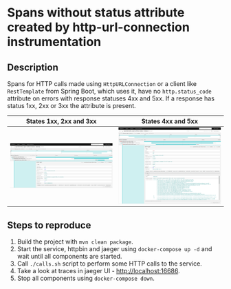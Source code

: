 # Spans without status attribute created by http-url-connection instrumentation

## Description

Spans for HTTP calls made using `HttpURLConnection` or a client like `RestTemplate` from Spring Boot, which uses it, have no `http.status_code` attribute on errors with response statuses 4xx and 5xx. If a response has status 1xx, 2xx or 3xx the attribute is present.

| **States 1xx, 2xx and 3xx**          | **States 4xx and 5xx**               |
| ------------------------------------ | ------------------------------------ |
| ![](screenshots/http-status-200.png) | ![](screenshots/http-status-500.png) |

## Steps to reproduce

1. Build the project with `mvn clean package`.
2. Start the service, httpbin and jaeger using `docker-compose up -d` and wait until all components are started.
3. Call `./calls.sh` script to perform some HTTP calls to the service.
4. Take a look at traces in jaeger UI - [http://localhost:16686](http://localhost:16686).
5. Stop all components using `docker-compose down`.
